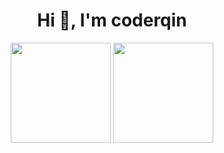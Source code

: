 <h1 align="center">Hi 👋, I'm coderqin</h1>

<div align="center"> 
 <img height="160" src="https://readme.stats.imqinhao.cn/api?username=hysmdd&count_private=true&theme=tokyonight&show_icons=true&locale=cn" /> 
 <img height="160" src="https://readme.stats.imqinhao.cn/api/top-langs/?username=hysmdd&count_private=true&layout=compact&theme=tokyonight&locale=cn" />
</div>
